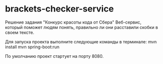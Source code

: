 # brackets-checker-service
Решение задания "Конкурс красоты кода от Сбера"
Bеб-сервис, который поможет людям понять, правильно ли они расставили скобки в своем тексте.

Для запуска проекта выполните следующие команды в терминале:
    mvn install
    mvn spring-boot:run

По умолчанию проект стартует на порту 8080.
    
